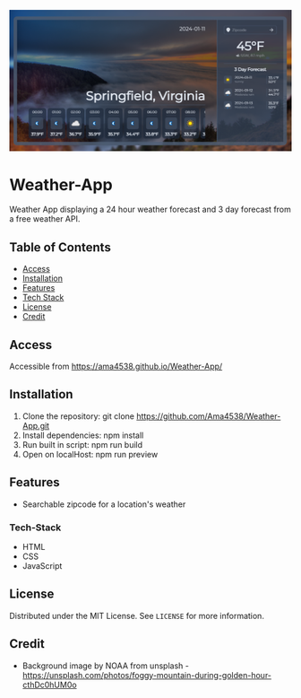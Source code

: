 ![Screenshot](./Image/Screenshot.png)

# Weather-App
Weather App displaying a 24 hour weather forecast and 3 day forecast from a free weather API. 

## Table of Contents
- [Access](#Access)
- [Installation](#installation)
- [Features](#features)
- [Tech Stack](#tech-stack)
- [License](#license)
- [Credit](#Credit)

## Access
Accessible from https://ama4538.github.io/Weather-App/

## Installation
1. Clone the repository: git clone https://github.com/Ama4538/Weather-App.git
2. Install dependencies: npm install
3. Run built in script: npm run build
4. Open on localHost: npm run preview

## Features
- Searchable zipcode for a location's weather

### Tech-Stack
- HTML
- CSS
- JavaScript

## License
Distributed under the MIT License. See `LICENSE` for more information.

## Credit
- Background image by NOAA from unsplash - https://unsplash.com/photos/foggy-mountain-during-golden-hour-cthDc0hUM0o